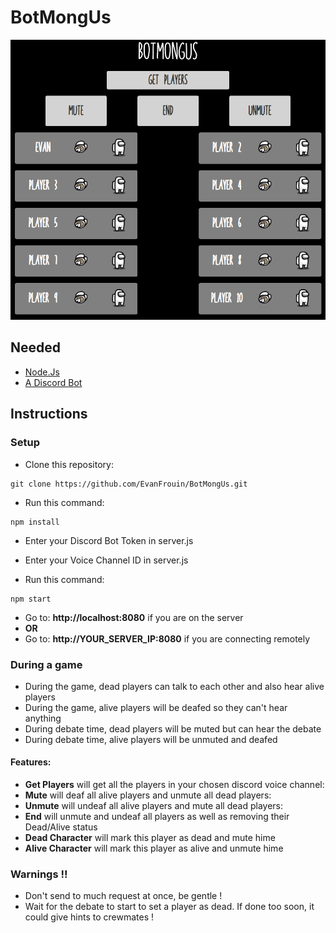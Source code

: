 # BotMongUs

![alt text](https://github.com/EvanFrouin/BotMongUs/blob/main/botmongus.png)

## Needed


* [Node.Js](https://nodejs.org)
* [A Discord Bot](https://www.howtogeek.com/364225/how-to-make-your-own-discord-bot/)

## Instructions

### Setup

* Clone this repository:

````
git clone https://github.com/EvanFrouin/BotMongUs.git
````

* Run this command:

````
npm install
````

* Enter your Discord Bot Token in server.js
* Enter your Voice Channel ID in server.js

* Run this command:

````
npm start
````

* Go to: **http://localhost:8080** if you are on the server
* **OR**
* Go to: **http://YOUR_SERVER_IP:8080** if you are connecting remotely

### During a game

* During the game, dead players can talk to each other and also hear alive players
* During the game, alive players will be deafed so they can't hear anything
* During debate time, dead players will be muted but can hear the debate
* During debate time, alive players will be unmuted and deafed

#### Features:
* **Get Players** will get all the players in your chosen discord voice channel:
* **Mute** will deaf all alive players and unmute all dead players:
* **Unmute** will undeaf all alive players and mute all dead players:
* **End** will unmute and undeaf all players as well as removing their Dead/Alive status
* **Dead Character** will mark this player as dead and mute hime
* **Alive Character** will mark this player as alive and unmute hime

### Warnings !!

* Don't send to much request at once, be gentle !
* Wait for the debate to start to set a player as dead. If done too soon, it could give hints to crewmates !



